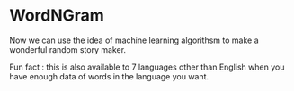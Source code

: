 # WordNGram

Now we can use the idea of machine learning algorithsm 
to make a wonderful random story maker.

Fun fact : this is also available to 7 languages other than English
when you have enough data of words in the language you want.
